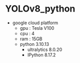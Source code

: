 # YOLOv8_python
- google cloud platform
  - gpu : Tesla V100
  - cpu : 4
  - ram : 15GB
  - python 3.10.13
    - ultralytics 8.0.20
    - IPython 8.17.2

